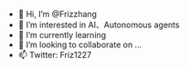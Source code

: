 - 👋 Hi, I’m @Frizzhang
- 👀 I’m interested in AI、Autonomous agents
- 🌱 I’m currently learning 
- 💞️ I’m looking to collaborate on ...
- 📫 Twitter: Friz1227

<!---
Frizzhang/Frizzhang is a ✨ special ✨ repository because its `README.md` (this file) appears on your GitHub profile.
You can click the Preview link to take a look at your changes.
--->
